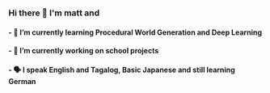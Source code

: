 ### Hi there 👋 I'm matt and
#### - 🌱 I’m currently learning Procedural World Generation and Deep Learning
#### - 🔭 I’m currently working on school projects
#### - 🗣️ I speak English and Tagalog, Basic Japanese and still learning German

<!--
**mpbstrd/mpbstrd** is a ✨ _special_ ✨ repository because its `README.md` (this file) appears on your GitHub profile.

Here are some ideas to get you started:

- 👯 I’m looking to collaborate on ...
- 🤔 I’m looking for help with ...
- 💬 Ask me about ...
- 📫 How to reach me: ...
- 😄 Pronouns: ...
- ⚡ Fun fact: ...
-->
